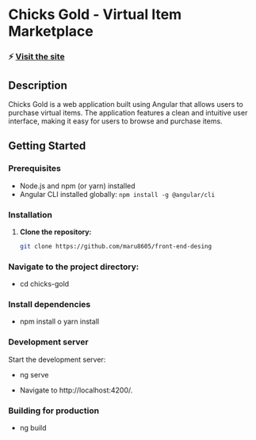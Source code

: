 # Chicks Gold - Virtual Item Marketplace

### ⚡ [Visit the site](https://maru8605.github.io/front-end-desing/home)
## Description
Chicks Gold is a web application built using Angular that allows users to purchase virtual items. The application features a clean and intuitive user interface, making it easy for users to browse and purchase items.

## Getting Started

### Prerequisites
* Node.js and npm (or yarn) installed
* Angular CLI installed globally: `npm install -g @angular/cli`

### Installation
1. **Clone the repository:**
   ```bash
   git clone https://github.com/maru8605/front-end-desing


### Navigate to the project directory:
* cd chicks-gold


### Install dependencies
* npm install o yarn install


### Development server
Start the development server:

* ng serve

* Navigate to http://localhost:4200/.

### Building for production

* ng build



